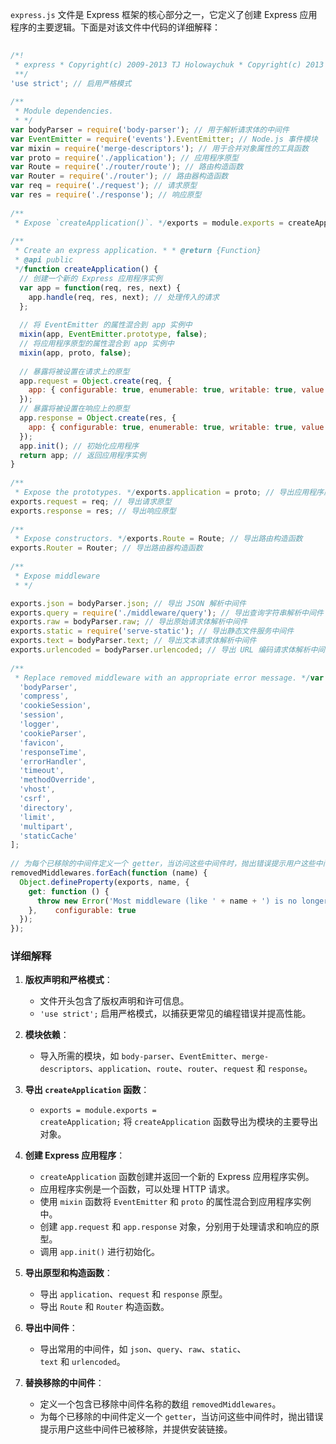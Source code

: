 `express.js` 文件是 Express 框架的核心部分之一，它定义了创建 Express 应用程序的主要逻辑。下面是对该文件中代码的详细解释：

```js
  
/*!  
 * express * Copyright(c) 2009-2013 TJ Holowaychuk * Copyright(c) 2013 Roman Shtylman * Copyright(c) 2014-2015 Douglas Christopher Wilson * MIT Licensed 
 **/  
'use strict'; // 启用严格模式  
  
/**  
 * Module dependencies. 
 * */
var bodyParser = require('body-parser'); // 用于解析请求体的中间件  
var EventEmitter = require('events').EventEmitter; // Node.js 事件模块  
var mixin = require('merge-descriptors'); // 用于合并对象属性的工具函数  
var proto = require('./application'); // 应用程序原型  
var Route = require('./router/route'); // 路由构造函数  
var Router = require('./router'); // 路由器构造函数  
var req = require('./request'); // 请求原型  
var res = require('./response'); // 响应原型  
  
/**  
 * Expose `createApplication()`. */exports = module.exports = createApplication; // 导出 `createApplication` 函数  
  
/**  
 * Create an express application. * * @return {Function}  
 * @api public  
 */function createApplication() {  
  // 创建一个新的 Express 应用程序实例  
  var app = function(req, res, next) {  
    app.handle(req, res, next); // 处理传入的请求  
  };  
  
  // 将 EventEmitter 的属性混合到 app 实例中  
  mixin(app, EventEmitter.prototype, false);  
  // 将应用程序原型的属性混合到 app 实例中  
  mixin(app, proto, false);  
  
  // 暴露将被设置在请求上的原型  
  app.request = Object.create(req, {  
    app: { configurable: true, enumerable: true, writable: true, value: app }  
  });  
  // 暴露将被设置在响应上的原型  
  app.response = Object.create(res, {  
    app: { configurable: true, enumerable: true, writable: true, value: app }  
  });  
  app.init(); // 初始化应用程序  
  return app; // 返回应用程序实例  
}  
  
/**  
 * Expose the prototypes. */exports.application = proto; // 导出应用程序原型  
exports.request = req; // 导出请求原型  
exports.response = res; // 导出响应原型  
  
/**  
 * Expose constructors. */exports.Route = Route; // 导出路由构造函数  
exports.Router = Router; // 导出路由器构造函数  
  
/**  
 * Expose middleware 
 * */

exports.json = bodyParser.json; // 导出 JSON 解析中间件  
exports.query = require('./middleware/query'); // 导出查询字符串解析中间件  
exports.raw = bodyParser.raw; // 导出原始请求体解析中间件  
exports.static = require('serve-static'); // 导出静态文件服务中间件  
exports.text = bodyParser.text; // 导出文本请求体解析中间件  
exports.urlencoded = bodyParser.urlencoded; // 导出 URL 编码请求体解析中间件  
  
/**  
 * Replace removed middleware with an appropriate error message. */var removedMiddlewares = [  
  'bodyParser',  
  'compress',  
  'cookieSession',  
  'session',  
  'logger',  
  'cookieParser',  
  'favicon',  
  'responseTime',  
  'errorHandler',  
  'timeout',  
  'methodOverride',  
  'vhost',  
  'csrf',  
  'directory',  
  'limit',  
  'multipart',  
  'staticCache'  
];  
  
// 为每个已移除的中间件定义一个 getter，当访问这些中间件时，抛出错误提示用户这些中间件已被移除  
removedMiddlewares.forEach(function (name) {  
  Object.defineProperty(exports, name, {  
    get: function () {  
      throw new Error('Most middleware (like ' + name + ') is no longer bundled with Express and must be installed separately. Please see https://github.com/senchalabs/connect#middleware.');  
    },    configurable: true  
  });  
});
```
### 详细解释


1. **版权声明和严格模式**：
    
    - 文件开头包含了版权声明和许可信息。
    - `'use strict';` 启用严格模式，以捕获更常见的编程错误并提高性能。
2. **模块依赖**：
    
    - 导入所需的模块，如 `body-parser`、`EventEmitter`、`merge-descriptors`、`application`、`route`、`router`、`request` 和 `response`。
3. **导出 `createApplication` 函数**：
    
    - `exports = module.exports = createApplication;` 将 `createApplication` 函数导出为模块的主要导出对象。
4. **创建 Express 应用程序**：
    
    - `createApplication` 函数创建并返回一个新的 Express 应用程序实例。
    - 应用程序实例是一个函数，可以处理 HTTP 请求。
    - 使用 `mixin` 函数将 `EventEmitter` 和 `proto` 的属性混合到应用程序实例中。
    - 创建 `app.request` 和 `app.response` 对象，分别用于处理请求和响应的原型。
    - 调用 `app.init()` 进行初始化。
5. **导出原型和构造函数**：
    
    - 导出 `application`、`request` 和 `response` 原型。
    - 导出 `Route` 和 `Router` 构造函数。
6. **导出中间件**：
    
    - 导出常用的中间件，如 `json`、`query`、`raw`、`static`、`text` 和 `urlencoded`。
7. **替换移除的中间件**：
    
    - 定义一个包含已移除中间件名称的数组 `removedMiddlewares`。
    - 为每个已移除的中间件定义一个 `getter`，当访问这些中间件时，抛出错误提示用户这些中间件已被移除，并提供安装链接。